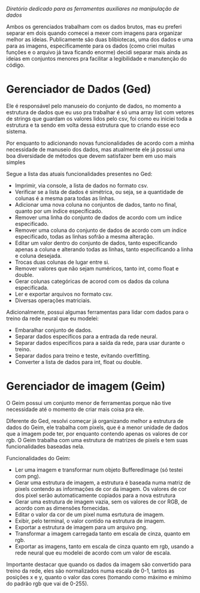 *Diretório dedicado para as ferramentas auxiliares na manipulação de dados*

Ambos os gerenciados trabalham com os dados brutos, mas eu preferi separar em dois quando comecei a mexer com imagens para organizar melhor as ideias. Publicamente são duas blibiotecas, uma dos dados e uma para as imagens, especificamente para os dados (como criei muitas funções e o arquivo já tava ficando enorme) decidi separar mais ainda as ideias em conjuntos menores pra facilitar a legibilidade e manutenção do código.

# Gerenciador de Dados (Ged)

<p>
   Ele é responsável pelo manuseio do conjunto de dados, no momento a estrutura de dados que eu uso pra trabalhar é
   só uma array list com vetores de strings que guardam os valores lidos pelo csv, foi como eu iniciei toda a estrutura 
   e ta sendo em volta dessa estrutura que to criando esse eco sistema. 
</p>
<p>
   Por enquanto to adicionando novas funcionalidades de acordo com a minha necessidade de manuseio dos dados, mas atualmente 
   ele já possui uma boa diversidade de métodos que devem satisfazer bem em uso mais simples
</p>

Segue a lista das atuais funcionalidades presentes no Ged:
<ul>
   <li>Imprimir, via console, a lista de dados no formato csv.</li>
   <li>Verificar se a lista de dados é simétrica, ou seja, se a quantidade de colunas é a mesma para todas as linhas.</li>
   <li>Adicionar uma nova coluna no conjuntos de dados, tanto no final, quanto por um índice específicado.</li>
   <li>Remover uma linha do conjunto de dados de acordo com um índice especificado.</li>
   <li>Remover uma coluna do conjunto de dados de acordo com um índice especificado, todas as linhas sofrão a mesma alteração.</li>
   <li>Editar um valor dentro do conjunto de dados, tanto especificando apenas a coluna e alterando todas as linhas, tanto especificando a linha e coluna desejada.</li>
   <li>Trocas duas colunas de lugar entre si.</li>
   <li>Remover valores que não sejam numéricos, tanto int, como float e double.</li>
   <li>Gerar colunas categóricas de acorod com os dados da coluna especificada.</li>
   <li>Ler e exportar arquivos no formato csv.</li>
   <li>Diversas operações matriciais.</li>
</ul>

Adicionalmente, possui algumas ferramentas para lidar com dados para o treino da rede neural que eu modelei:
<ul>
   <li>Embaralhar conjunto de dados.</li>
   <li>Separar dados específicos para a entrada da rede neural.</li>
   <li>Separar dados específicos para a saída da rede, para usar durante o treino.</li>
   <li>Separar dados para treino e teste, evitando overfitting.</li>
   <li>Converter a lista de dados para int, float ou double.</li>
</ul>

# Gerenciador de imagem (Geim)

<p>
   O Geim possui um conjunto menor de ferramentas porque não tive necessidade até o momento de criar mais coisa pra ele.
</p>
<p>
   Diferente do Ged, resolvi começar já organizando melhor a estrutura de dados do Geim, ele trabalha com pixels, que é a menor unidade de dados que a imagem pode ter, por enquanto contendo apenas os valores de cor rgb. O Geim trabalha com uma estrutura de matrizes de pixels e tem suas funcionalidades baseadas nela.
</p>

Funcionalidades do Geim:
<ul>
   <li>Ler uma imagem e transformar num objeto BufferedImage (só testei com png).</li>
   <li>Gerar uma estrutura de imagem, a estrutura é baseada numa matriz de pixels contendo as informações de cor da imagem. Os valores de cor dos pixel serão automaticamente copiados para a nova estrutura</li>
   <li>Gerar uma estrutura de imagem vazia, sem os valores de cor RGB, de acordo com as dimensões fornecidas.</li>
   <li>Editar o valor da cor de um pixel numa esrtutura de imagem.</li>
   <li>Exibir, pelo terminal, o valor contido na estrutura de imagem.</li>
   <li>Exportar a estrutura de imagem para um arquivo png.</li>
   <li>Transformar a imagem carregada tanto em escala de cinza, quanto em rgb.</li>
   <li>Exportar as imagens, tanto em escala de cinza quanto em rgb, usando a rede neural que eu modelei de acordo com um valor de escala.</li>
</ul>

Importante destacar que quando os dados da imagem são convertido para treino da rede, eles são normalizados numa escala de 0-1, tantos as posições x e y, 
quanto o valor das cores (tomando como máximo e mínimo do padrão rgb que vai de 0-255).